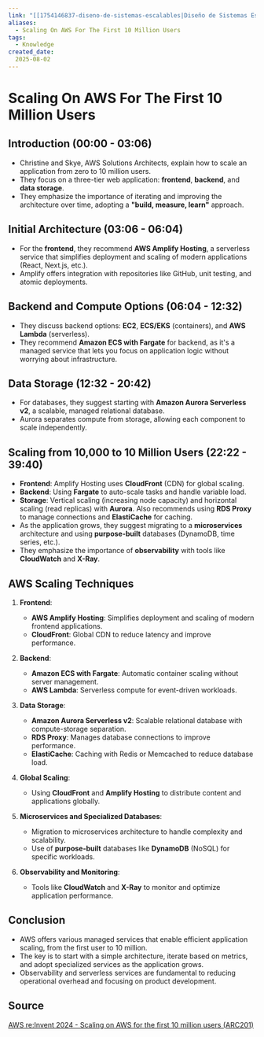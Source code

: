 ```yaml
---
link: "[[1754146837-diseno-de-sistemas-escalables|Diseño de Sistemas Escalables]]"
aliases: 
  - Scaling On AWS For The First 10 Million Users
tags:
  - Knowledge
created_date:
  2025-08-02
---
```

# Scaling On AWS For The First 10 Million Users
## **Introduction (00:00 - 03:06)**
- Christine and Skye, AWS Solutions Architects, explain how to scale an application from zero to 10 million users.
- They focus on a three-tier web application: **frontend**, **backend**, and **data storage**.
- They emphasize the importance of iterating and improving the architecture over time, adopting a **"build, measure, learn"** approach.

## **Initial Architecture (03:06 - 06:04)**
- For the **frontend**, they recommend **AWS Amplify Hosting**, a serverless service that simplifies deployment and scaling of modern applications (React, Next.js, etc.).
- Amplify offers integration with repositories like GitHub, unit testing, and atomic deployments.

## **Backend and Compute Options (06:04 - 12:32)**
- They discuss backend options: **EC2**, **ECS/EKS** (containers), and **AWS Lambda** (serverless).
- They recommend **Amazon ECS with Fargate** for backend, as it's a managed service that lets you focus on application logic without worrying about infrastructure.

## **Data Storage (12:32 - 20:42)**
- For databases, they suggest starting with **Amazon Aurora Serverless v2**, a scalable, managed relational database.
- Aurora separates compute from storage, allowing each component to scale independently.

## **Scaling from 10,000 to 10 Million Users (22:22 - 39:40)**
- **Frontend**: Amplify Hosting uses **CloudFront** (CDN) for global scaling.
- **Backend**: Using **Fargate** to auto-scale tasks and handle variable load.
- **Storage**: Vertical scaling (increasing node capacity) and horizontal scaling (read replicas) with **Aurora**. Also recommends using **RDS Proxy** to manage connections and **ElastiCache** for caching.
- As the application grows, they suggest migrating to a **microservices** architecture and using **purpose-built** databases (DynamoDB, time series, etc.).
- They emphasize the importance of **observability** with tools like **CloudWatch** and **X-Ray**.

## **AWS Scaling Techniques**
1. **Frontend**:
   - **AWS Amplify Hosting**: Simplifies deployment and scaling of modern frontend applications.
   - **CloudFront**: Global CDN to reduce latency and improve performance.

2. **Backend**:
   - **Amazon ECS with Fargate**: Automatic container scaling without server management.
   - **AWS Lambda**: Serverless compute for event-driven workloads.

3. **Data Storage**:
   - **Amazon Aurora Serverless v2**: Scalable relational database with compute-storage separation.
   - **RDS Proxy**: Manages database connections to improve performance.
   - **ElastiCache**: Caching with Redis or Memcached to reduce database load.

4. **Global Scaling**:
   - Using **CloudFront** and **Amplify Hosting** to distribute content and applications globally.

5. **Microservices and Specialized Databases**:
   - Migration to microservices architecture to handle complexity and scalability.
   - Use of **purpose-built** databases like **DynamoDB** (NoSQL) for specific workloads.

6. **Observability and Monitoring**:
   - Tools like **CloudWatch** and **X-Ray** to monitor and optimize application performance.

## **Conclusion**
- AWS offers various managed services that enable efficient application scaling, from the first user to 10 million.
- The key is to start with a simple architecture, iterate based on metrics, and adopt specialized services as the application grows.
- Observability and serverless services are fundamental to reducing operational overhead and focusing on product development.

## Source
[AWS re:Invent 2024 - Scaling on AWS for the first 10 million users (ARC201)](https://www.youtube.com/watch?v=AzUG7GOfh7w)
